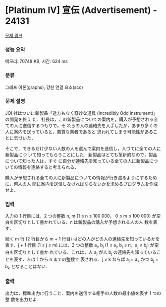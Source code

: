 # [Platinum IV] 宣伝 (Advertisement) - 24131 

[문제 링크](https://www.acmicpc.net/problem/24131) 

### 성능 요약

메모리: 70748 KB, 시간: 624 ms

### 분류

그래프 이론(graphs), 강한 연결 요소(scc)

### 문제 설명

<p>JOI 社はついに新製品「途方もなく奇妙な道具 (Incredibly Odd Instrument)」の開発を終え た．社長は，この新製品についての案内を，購入が予想される全ての人に送信するつもりで，そ れらの人の連絡先を入手したが，あまり多くの人に案内を送っていると，悪質な業者であると 思われてしまう可能性があることに気づいた．</p>

<p>そこで，できるだけ少ない人数の人を選んで案内を送信し，人づてに全ての人に新製品につ いて知ってもらうことにした．新製品はとても革新的なので，製品について知った人は，すぐ に自分が連絡先を知っている全ての人に新製品についての情報を連絡すると考えられる．</p>

<p>購入が予想される全ての人に新製品についての情報が行き渡るようにするために，何人の人 間に案内を送信しなければならないかを求めるプログラムを作成せよ．</p>

### 입력 

 <p>入力の 1 行目には，2 つの整数 n, m (1 ≤ n ≤ 100 000， 0 ≤ m ≤ 100 000) が空白を区切りとして書かれている．n は新製品の購入が予想される人の人 数を表す．</p>

<p>続く m 行 (2 行目から m + 1 行目) はどの人がどの人の連絡先を知っているかを表す．j + 1 行目 (1 ≤ j ≤ m) には，2 つの整数 a<sub>j</sub>, b<sub>j</sub> (1 ≤ a<sub>j</sub>, b<sub>j</sub> ≤ n，a<sub>j</sub> ≠ b<sub>j</sub>) が空白を区切りとして書か れている．これは，人 a<sub>j</sub> が人 b<sub>j</sub> の連絡先を知っていることを表す．人は 1 から n までの整数で 表される．j ≠ k ならば a<sub>j</sub> = a<sub>k</sub> かつ b<sub>j</sub> = b<sub>k</sub> となることはない．</p>

### 출력 

 <p>出力は，標準出力に行うこと．案内を送信する相手の人数の最小値を表す 1 つの整 数を出力せよ．</p>

